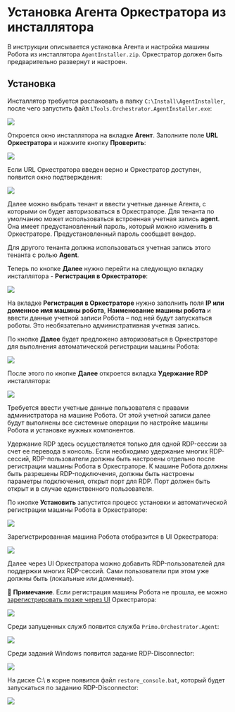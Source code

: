 # Установка Агента Оркестратора из инсталлятора
В инструкции описывается установка Агента и настройка машины Робота из инсталлятора `AgentInstaller.zip`. Оркестратор должен быть предварительно развернут и настроен.

## Установка

Инсталлятор требуется распаковать в папку `C:\Install\AgentInstaller`, после чего запустить файл `LTools.Orchestrator.AgentInstaller.exe`:

![](<../../../../.gitbook/assets/Windows. Машина Робота. Распаковка инсталлятора.png>)

Откроется окно инсталлятора на вкладке **Агент**. Заполните поле **URL Оркестратора** и нажмите кнопку **Проверить**:

![](<../../../../.gitbook/assets/Windows. Машина Робота. Окно инсталлятора.png>)

Если URL Оркестратора введен верно и Оркестратор доступен, появится окно подтверждения: 

![](<../../../../.gitbook/assets/Windows. Машина Робота. Окно инсталлятора-2.png>)

Далее можно выбрать тенант и ввести учетные данные Агента, с которыми он будет авторизоваться в Оркестраторе. Для тенанта по умолчанию может использоваться встроенная учетная запись **agent**. Она имеет предустановленный пароль, который можно изменить в Оркестраторе. Предустановленный пароль сообщает вендор. 

Для другого тенанта должна использоваться учетная запись этого тенанта с ролью **Agent**. 

Теперь по кнопке **Далее** нужно перейти на следующую вкладку инсталлятора - **Регистрация в Оркестраторе**:

![](<../../../../.gitbook/assets/Windows. Машина Робота. Окно инсталлятора-3.png>)

На вкладке **Регистрация в Оркестраторе** нужно заполнить поля **IP или доменное имя машины робота**, **Наименование машины робота** и ввести данные учетной записи Робота – под ней будут запускаться роботы. Это необязательно административная учетная запись. 

По кнопке **Далее** будет предложено авторизоваться в Оркестраторе для выполнения автоматической регистрации машины Робота:

![](<../../../../.gitbook/assets/Windows. Машина Робота. Окно инсталлятора-4.png>)

После этого по кнопке **Далее** откроется вкладка **Удержание RDP** инсталлятора:

![](<../../../../.gitbook/assets/Windows. Машина Робота. Окно инсталлятора-5.png>)

Требуется ввести учетные данные пользователя с правами администратора на машине Робота. От этой учетной записи далее будут выполнены все системные операции по настройке машины Робота и установке нужных компонентов.

Удержание RDP здесь осуществляется только для одной RDP-сессии за счет ее перевода в консоль. Если необходимо удержание многих RDP-сессий, RDP-пользователи должны быть настроены отдельно после регистрации машины Робота в Оркестраторе. К машине Робота должны быть разрешены RDP-подключения, должны быть настроены параметры подключения, открыт порт для RDP. Порт должен быть открыт и в случае единственного пользователя.

По кнопке **Установить** запустится процесс установки и автоматической регистрации машины Робота в Оркестраторе:

![](<../../../../.gitbook/assets/Windows. Машина Робота. Регистрация.png>)

Зарегистрированная машина Робота отобразится в UI Оркестратора:

![](<../../../../.gitbook/assets/Windows. Машина Робота. Список машин.png>)

Далее через UI Оркестратора можно добавить RDP-пользователей для поддержки многих RDP-сессий. Сами пользователи при этом уже должны быть (локальные или доменные).

:small_blue_diamond: **Примечание**. Если регистрация машины Робота не прошла, ее можно [зарегистрировать позже через UI](https://docs.primo-rpa.ru/primo-rpa/orchestrator/settings/register-robot) Оркестратора:

![](<../../../../.gitbook/assets/Windows. Машина Робота. Регистрация Ошибка.png>)

Среди запущенных служб появится служба `Primo.Orchestrator.Agent`:

![](<../../../../.gitbook/assets/Windows. Машина Робота. Primo Agent.png>)

Среди заданий Windows появится задание RDP-Disconnector:

![](<../../../../.gitbook/assets/Windows. Машина Робота. Задание Disconnector.png>)

На диске C:\ в корне появится файл `restore_console.bat`, который будет запускаться по заданию RDP-Disconnector:

![](<../../../../.gitbook/assets/Windows. Машина Робота. Файл console.bat.png>)
